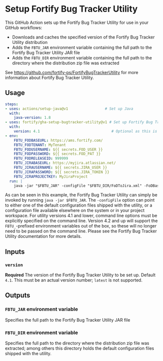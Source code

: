 # Setup Fortify Bug Tracker Utility

This GitHub Action sets up the Fortify Bug Tracker Utility for use in your GitHub workflows:
* Downloads and caches the specified version of the Fortify Bug Tracker Utility distribution
* Adds the `FBTU_JAR` environment variable containing the full path to the Fortify Bug Tracker Utility JAR file
* Adds the `FBTU_DIR` environment variable containing the full path to the directory where the distribution zip file was extracted

See https://github.com/fortify-ps/FortifyBugTrackerUtility for more information about Fortify Bug Tracker Utility.

## Usage

```yaml
steps:
- uses: actions/setup-java@v1                 # Set up Java
  with:
    java-version: 1.8
- uses: fortify/gha-setup-bugtracker-utility@v1 # Set up Fortify Bug Tracker Utility
  with:
    version: 4.1                                 # Optional as this is the default
- env:
    FBTU_FODBASEURL: https://ams.fortify.com/
    FBTU_FODTENANT: MyTenant
    FBTU_FODUSERNAME: ${{ secrets.FOD_USER }}
    FBTU_FODPASSWORD: ${{ secrets.FOD_PAT }}
    FBTU_FODRELEASEID: 999999
    FBTU_JIRABASEURL: https://myjira.atlassian.net/
    FBTU_JIRAUSERNAME: ${{ secrets.JIRA_USER }}
    FBTU_JIRAPASSWORD: ${{ secrets.JIRA_TOKEN }}
    FBTU_JIRAPROJECTKEY: MyJiraProject
  run: |
    java -jar "$FBTU_JAR" -configFile "$FBTU_DIR/FoDToJira.xml" -FoDBaseUrl "$FBTU_FODBASEURL" -FoDTenant "$FBTU_FODTENANT" -FoDUserName "$FBTU_FODUSERNAME" -FoDPassword "$FBTU_FODPASSWORD" -FoDReleaseId "$FBTU_FODRELEASEID" --JiraBaseUrl "$FBTU_JIRABASEURL" -JiraUserName "$FBTU_JIRAUSERNAME" -JiraPassword "$FBTU_JIRAPASSWORD" -JiraProjectKey "$FBTU_JIRAPROJECTKEY"
```

As can be seen in this example, the Fortify Bug Tracker Utility can simply be invoked by running `java -jar $FBTU_JAR`.
The `-configFile` option can point to either one of the default configuration files shipped with the utility,
or a configuration file available elsewhere on the system or in your project workspace. For utility versions 4.1 and
lower, command line options must be explicitly specified on the command line. Version 4.2 and up will support the 
`FBTU_`-prefixed environment variables out of the box, so these will no longer need to be passed on the command line.
Please see the Fortify Bug Tracker Utility documentation for more details.

## Inputs

### `version`
**Required** The version of the Fortify Bug Tracker Utility to be set up. Default `4.1`. This must be an actual version number; `latest` is not supported.

## Outputs

### `FBTU_JAR` environment variable
Specifies the full path to the Fortify Bug Tracker Utility JAR file

### `FBTU_DIR` environment variable
Specifies the full path to the directory where the distribution zip file was extracted; among others this directory holds
the default configuration files shipped with the utility.
